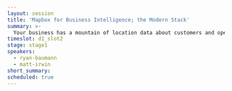```yaml
---
layout: session
title: 'Mapbox for Business Intelligence; the Modern Stack'
summary: >-
  Your business has a mountain of location data about customers and operations. How do you use that data to actually improve products, find new customers, and delight your users? This session will show the state of the art in how Mapbox tools are changing what location means for business intelligence and data visualization. It will feature customers like MicroStrategy, SumoLogic, and Uber sharing how they’ve used these tools to build unique visualization and analytics capabilities. 
timeslot: d1_slot2
stage: stage1
speakers:
  - ryan-baumann
  - matt-irwin
short_summary:
scheduled: true
---
```


